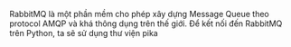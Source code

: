 RabbitMQ là một phần mềm cho phép xây dựng Message Queue theo protocol AMQP và khá thông dụng trên thế giới. Để kết nối đến RabbitMQ trên Python, ta sẽ sử dụng thư viện pika 
